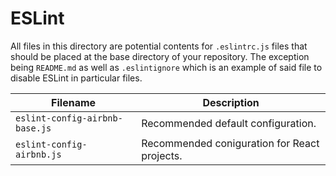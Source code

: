 # ESLint

All files in this directory are potential contents for `.eslintrc.js` files that should be placed at the base directory of your repository. The exception being `README.md` as well as `.eslintignore` which is an example of said file to disable ESLint in particular files.


| Filename | Description |
| --- | --- |
| `eslint-config-airbnb-base.js` | Recommended default configuration. |
| `eslint-config-airbnb.js` | Recommended coniguration for React projects. |

